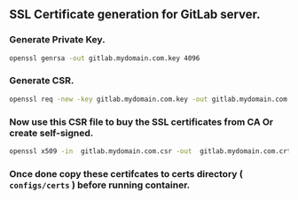 ## SSL Certificate generation for GitLab server.

### Generate Private Key.
```bash
openssl genrsa -out gitlab.mydomain.com.key 4096
```

### Generate CSR.
```bash
openssl req -new -key gitlab.mydomain.com.key -out gitlab.mydomain.com.csr
```

### Now use this CSR file to buy the SSL certificates from CA Or create self-signed.
```bash
openssl x509 -in  gitlab.mydomain.com.csr -out  gitlab.mydomain.com.crt -req -signkey  gitlab.mydomain.com.key -days 365
```

### Once done copy these certifcates to certs directory ( `configs/certs` ) before running container.

